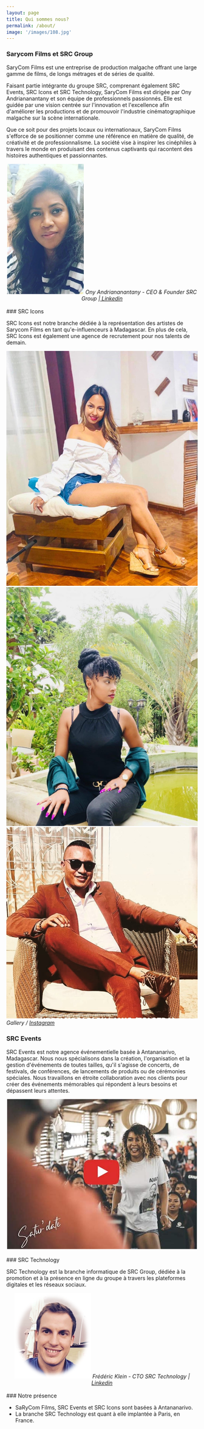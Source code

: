 ```yaml
---
layout: page
title: Qui sommes nous?
permalink: /about/
image: '/images/108.jpg'
---
```


### Sarycom Films et SRC Group

SaryCom Films est une entreprise de production malgache offrant une large gamme de films, de longs métrages et de séries de qualité. 

Faisant partie intégrante du groupe SRC, comprenant également SRC Events, SRC Icons et SRC Technology, SaryCom Films est dirigée par Ony Andriananantany et son équipe de professionnels passionnés. Elle est guidée par une vision centrée sur l'innovation et l'excellence afin d'améliorer les productions et de promouvoir l'industrie cinématographique malgache sur la scène internationale. 

Que ce soit pour des projets locaux ou internationaux, SaryCom Films s'efforce de se positionner comme une référence en matière de qualité, de créativité et de professionnalisme. La société vise à inspirer les cinéphiles à travers le monde en produisant des contenus captivants qui racontent des histoires authentiques et passionnantes.

<div align="center">
    <img src="/images/ony.jpeg">
  <em>Ony Andriananantany - CEO & Founder SRC Group |<a href="https://www.linkedin.com/in/ony-andriananantany-05b139231/" target="_blank"> Linkedin</a></em>
</div>
<br>
### SRC Icons

SRC Icons est notre branche dédiée à la représentation des artistes de Sarycom Films en tant qu'e-influenceurs à Madagascar. En plus de cela, SRC Icons est également une agence de recrutement pour nos talents de demain.

<div class="gallery-box">
  <div class="gallery">
    <img src="/images/102.jpg">
    <img src="/images/105.jpg">
    <img src="/images/107.jpg">
  </div>
  <em>Gallery / <a href="https://www.instagram.com/sary.comfilms/" target="_blank">Instagram</a></em>
</div>

### SRC Events

SRC Events est notre agence événementielle basée à Antananarivo, Madagascar. Nous nous spécialisons dans la création, l'organisation et la gestion d'événements de toutes tailles, qu'il s'agisse de concerts, de festivals, de conférences, de lancements de produits ou de cérémonies spéciales. Nous travaillons en étroite collaboration avec nos clients pour créer des événements mémorables qui répondent à leurs besoins et dépassent leurs attentes.

<div align="center">
    <a href="https://youtu.be/bX6mQHkHTNI" target="_blank"><img src="/images/src-events.jpeg"></a>
</div>
<br>
### SRC Technology

SRC Technology est la branche informatique de SRC Group, dédiée à la promotion et à la présence en ligne du groupe à travers les plateformes digitales et les réseaux sociaux.

<div align="center">
    <img src="/images/fklein.png">
  <em>Frédéric Klein - CTO SRC Technology |<a href="https://www.linkedin.com/in/fklein82/" target="_blank"> Linkedin</a></em>
</div>
<br>
### Notre présence

- SaRyCom Films, SRC Events et SRC Icons sont basées à Antananarivo. 
- La branche SRC Technology est quant à elle implantée à Paris, en France.